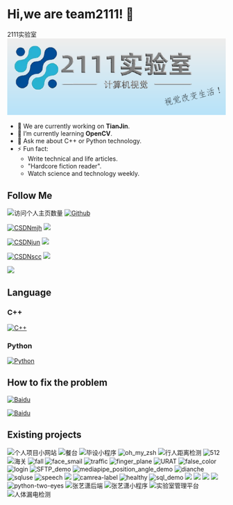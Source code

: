 # Hi,we are team2111! 👋
2111实验室
![](https://github.com/team2111/.github/blob/main/img.png)

- 🔭 We are currently working on **TianJin**.
- 🌱 I’m currently learning **OpenCV**.
- 💬 Ask me about C++ or Python technology.
- ⚡ Fun fact: 
  - Write technical and life articles.
  - "Hardcore fiction reader".
  - Watch science and technology weekly.

## Follow Me
![访问个人主页数量](https://komarev.com/ghpvc/?username=team2111&color=green)
[![Github](https://img.shields.io/github/followers/duktig666?label=Github&style=social)](https://github.com/team2111)

[![CSDNmjh](https://img.shields.io/badge/MJH-CSDN-red)](https://blog.csdn.net/visual_eagle?type=blog)
![](https://stats.justsong.cn/api/csdn?id=visual_eagle&theme=dark)

[![CSDNjun](https://img.shields.io/badge/JUN-CSDN-red)](https://blog.csdn.net/weixin_44868057)
![](https://stats.justsong.cn/api/csdn?id=jun_军&theme=dark)

[![CSDNscc](https://img.shields.io/badge/SCC-CSDN-red)](https://blog.csdn.net/weixin_50153843?spm=1000.2115.3001.5343)
![](https://stats.justsong.cn/api/csdn?id=Loading_create&theme=dark)

![](https://visitor-badge.glitch.me/badge?page_id=team2111.readme)

## Language

### C++
[![C++](https://img.shields.io/badge/C%2B%2B-%20-brightgreen)](https://zh.cppreference.com/w/%E9%A6%96%E9%A1%B5)
### Python
[![Python](https://img.shields.io/badge/Python-%20-brightgreen)](https://docs.python.org/zh-cn/3/tutorial/index.html)

## How to fix the problem
[![Baidu](https://img.shields.io/badge/Baidu-%20-blue)](https://www.baidu.com/)

[![Baidu](https://www.baidu.com/img/PCtm_d9c8750bed0b3c7d089fa7d55720d6cf.png)](https://www.baidu.com/)

## Existing projects
![个人项目小网站](https://img.shields.io/badge/django__web__show-%E5%9F%BA%E4%BA%8EDjango%E7%9A%84%E4%B8%AA%E4%BA%BA%E9%A1%B9%E7%9B%AE%E5%B1%95%E7%A4%BA%E7%BD%91%E7%AB%99-blue)
![餐台](https://img.shields.io/badge/food__system-%E5%9F%BA%E4%BA%8EOpenCV%E7%9A%84%E6%99%BA%E6%85%A7%E9%A4%90%E5%8F%B0-red)
![毕设小程序](https://img.shields.io/badge/applet__bishe-%E5%AD%A9%E5%A5%B4%E7%8E%A9%E4%BC%B4%E5%B0%8F%E7%A8%8B%E5%BA%8F-red)
![oh_my_zsh](https://img.shields.io/badge/oh__my__zsh-%E4%BA%91%E6%9C%8D%E5%8A%A1%E5%99%A8%E9%85%8D%E7%BD%AE-blue)
![行人距离检测](https://img.shields.io/badge/person__distance-%E8%A1%8C%E4%BA%BA%E8%B7%9D%E7%A6%BB%E6%A3%80%E6%B5%8B-blue)
![512](https://img.shields.io/badge/face__recognition__512-512%E7%89%B9%E5%BE%81%E7%82%B9-orange)
![海关](https://img.shields.io/badge/haiguan-%E6%B5%B7%E5%85%B3%E9%A1%B9%E7%9B%AE-orange)
![fall](https://img.shields.io/badge/fall__detection-%E8%B7%8C%E5%80%92%E6%A3%80%E6%B5%8B-green)
![face_smail](https://img.shields.io/badge/face__recognition__and__expression__analysis-%E4%BA%BA%E8%84%B8%E8%AF%86%E5%88%AB%2B%E8%A1%A8%E6%83%85%E5%88%86%E6%9E%90-green)
![traffic](https://img.shields.io/badge/traffic__detect%20-%E4%BA%A4%E9%80%9A%E6%A0%87%E8%AF%86%E8%AF%86%E5%88%AB-yellowgreen)
![finger_plane](https://img.shields.io/badge/finger__plane-%E6%89%8B%E5%8A%BF%E6%8E%A7%E5%88%B6-yellowgreen)
![URAT](https://img.shields.io/badge/orange__fire__URAT-%E4%B8%B2%E5%8F%A3%E8%B0%83%E8%AF%95%E5%8A%A9%E6%89%8B-lightgrey)
![false_color](https://img.shields.io/badge/false__color-OpenCV%E4%BC%AA%E5%BD%A9%E8%89%B2-lightgrey)
![login](https://img.shields.io/badge/Qt__login__demo-Qt%E7%99%BB%E5%BD%95demo-yellow)
![SFTP_demo](https://img.shields.io/badge/SFTP__Vectory-%E5%9F%BA%E4%BA%8ESFTP%E5%8D%8F%E8%AE%AE%E7%9A%84%E5%B7%A5%E5%8E%82%E6%96%87%E4%BB%B6%E7%AE%A1%E7%90%86-yellow)
![mediapipe_position_angle_demo](https://img.shields.io/badge/mediapipe__position__angle__demo-%E5%9F%BA%E4%BA%8Emediapipe%E5%B0%86%E9%AA%A8%E9%AA%BC%E5%85%B3%E9%94%AE%E7%82%B9%E6%8F%90%E5%8F%96-brightgreen)
![dianche](https://img.shields.io/static/v1?label=dianche&message=%E7%94%B5%E8%BD%A6%E9%A1%B9%E7%9B%AE&color=blueviolet)
![sqluse](https://img.shields.io/static/v1?label=sqluse&message=%E7%94%B5%E8%BD%A6%E9%A1%B9%E7%9B%AE%E6%95%B0%E6%8D%AE%E5%BA%93%E6%B5%8B%E8%AF%95%E9%83%A8%E5%88%86&color=blueviolet)
![speech](https://img.shields.io/static/v1?label=speech__recognition&message=%E8%AF%AD%E9%9F%B3%E8%AF%86%E5%88%AB&color=9cf)
![](https://img.shields.io/static/v1?label=web__bishe&message=%E5%AD%A9%E5%A5%B4%E7%8E%A9%E4%BC%B4&color=9cf)
![camrea-label](https://img.shields.io/badge/camrea--label-%E5%9C%86%E5%BD%A2label-brightgreen)
![healthy](https://img.shields.io/badge/healthy__code-%E5%81%A5%E5%BA%B7%E7%A0%81%E8%AF%86%E5%88%AB%E7%B3%BB%E7%BB%9F-brightgreen)
![sql_demo](https://img.shields.io/badge/Qt__sql__demo-Qt%E7%9A%84%E6%95%B0%E6%8D%AE%E5%BA%93%E7%9A%84demo-yellowgreen)
![](https://img.shields.io/static/v1?label=Sport__user&message=%E5%9F%BA%E4%BA%8E%E8%AE%A1%E7%AE%97%E6%9C%BA%E8%A7%86%E8%A7%89%E7%9A%84%E4%BD%93%E6%B5%8B%E6%B5%8B%E8%AF%84%E6%89%93%E5%88%86%E7%B3%BB%E7%BB%9F%E7%94%A8%E6%88%B7%E7%AB%AF&color=blueviolet)
![](https://img.shields.io/static/v1?label=Sport__admin&message=%E5%9F%BA%E4%BA%8E%E8%AE%A1%E7%AE%97%E6%9C%BA%E8%A7%86%E8%A7%89%E7%9A%84%E4%BD%93%E6%B5%8B%E6%B5%8B%E8%AF%84%E6%89%93%E5%88%86%E7%B3%BB%E7%BB%9F%E7%AE%A1%E7%90%86%E7%AB%AF&color=blueviolet)
![](https://img.shields.io/badge/smart__classroom__user-%E6%99%BA%E6%85%A7%E6%95%99%E5%AE%A4%E7%94%A8%E6%88%B7%E7%AB%AF-blue)
![](https://img.shields.io/badge/smart__classroom__admin-%E6%99%BA%E6%85%A7%E6%95%99%E5%AE%A4%E7%AE%A1%E7%90%86%E7%AB%AF-blue)
![python-two-eyes](https://img.shields.io/badge/binocular--camera--Python-%E5%8F%8C%E7%9B%AE%E6%B5%8B%E8%B7%9D-green)
![张艺潇后端](https://img.shields.io/badge/QT----msql-%E9%A4%90%E7%9B%98%E6%A3%80%E6%B5%8B%E5%90%8E%E7%AB%AF-yellow)
![张艺潇小程序](https://img.shields.io/badge/vx--applet-%E5%BE%AE%E4%BF%A1%E5%89%8D%E5%90%8E%E7%AB%AF%E5%88%86%E7%A6%BBdemo-orange)
![实验室管理平台](https://img.shields.io/badge/experiment__manager-实验室管理平台-green)
![人体漏电检测](https://img.shields.io/badge/Human_leakage-人体漏电检测-blue)
